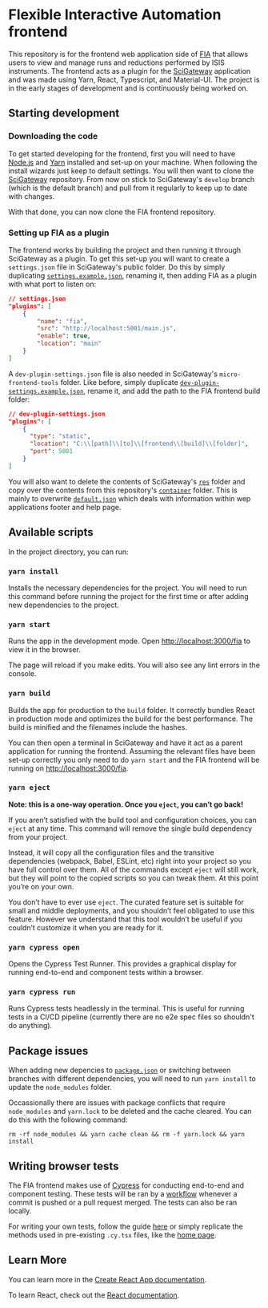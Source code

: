 # Flexible Interactive Automation frontend

This repository is for the frontend web application side of [FIA](https://github.com/fiaisis) that allows users to view and manage runs and reductions performed by ISIS instruments. The frontend acts as a plugin for the [SciGateway](https://github.com/ral-facilities/scigateway) application and was made using Yarn, React, Typescript, and Material-UI. The project is in the early stages of development and is continuously being worked on.

## Starting development

### Downloading the code

To get started developing for the frontend, first you will need to have [Node.js](https://nodejs.org/en/download/package-manager) and [Yarn](https://classic.yarnpkg.com/en/docs/install) installed and set-up on your machine. When following the install wizards just keep to default settings. You will then want to clone the [SciGateway](https://github.com/ral-facilities/scigateway) repository. From now on stick to SciGateway's `develop` branch (which is the default branch) and pull from it regularly to keep up to date with changes.

With that done, you can now clone the FIA frontend repository.

### Setting up FIA as a plugin

The frontend works by building the project and then running it through SciGateway as a plugin. To get this set-up you will want to create a `settings.json` file in SciGateway's public folder. Do this by simply duplicating [`settings.example.json`](https://github.com/ral-facilities/scigateway/blob/develop/public/settings.example.json), renaming it, then adding FIA as a plugin with what port to listen on:

```json
// settings.json
"plugins": [
    {
        "name": "fia",
        "src": "http://localhost:5001/main.js",
        "enable": true,
        "location": "main"
    }
]
```

A `dev-plugin-settings.json` file is also needed in SciGateway's `micro-frontend-tools` folder. Like before, simply duplicate [`dev-plugin-settings.example.json`](https://github.com/ral-facilities/scigateway/blob/develop/micro-frontend-tools/dev-plugin-settings.example.json), rename it, and add the path to the FIA frontend build folder:

```json
// dev-plugin-settings.json
"plugins": [
    {
      "type": "static",
      "location": "C:\\[path]\\[to]\\[frontend\\[build]\\[folder]",
      "port": 5001
    }
]
```

You will also want to delete the contents of SciGateway's [`res`](https://github.com/ral-facilities/scigateway/tree/develop/public/res) folder and copy over the contents from this repository's [`container`](https://github.com/fiaisis/frontend/tree/main/container) folder. This is mainly to overwrite [`default.json`](https://github.com/ral-facilities/scigateway/blob/develop/public/res/default.json) which deals with information within wep applications footer and help page.

## Available scripts

In the project directory, you can run:

### `yarn install`

Installs the necessary dependencies for the project. You will need to run this command before running the project for the first time or after adding new dependencies to the project.

### `yarn start`

Runs the app in the development mode. Open [http://localhost:3000/fia](http://localhost:3000/fia) to view it in the browser.

The page will reload if you make edits. You will also see any lint errors in the console.

### `yarn build`

Builds the app for production to the `build` folder. It correctly bundles React in production mode and optimizes the build for the best performance. The build is minified and the filenames include the hashes.

You can then open a terminal in SciGateway and have it act as a parent application for running the frontend. Assuming the relevant files have been set-up correctly you only need to do `yarn start` and the FIA frontend will be running on [http://localhost:3000/fia](http://localhost:3000/fia).

### `yarn eject`

**Note: this is a one-way operation. Once you `eject`, you can’t go back!**

If you aren’t satisfied with the build tool and configuration choices, you can `eject` at any time. This command will remove the single build dependency from your project.

Instead, it will copy all the configuration files and the transitive dependencies (webpack, Babel, ESLint, etc) right into your project so you have full control over them. All of the commands except `eject` will still work, but they will point to the copied scripts so you can tweak them. At this point you’re on your own.

You don’t have to ever use `eject`. The curated feature set is suitable for small and middle deployments, and you shouldn’t feel obligated to use this feature. However we understand that this tool wouldn’t be useful if you couldn’t customize it when you are ready for it.

### `yarn cypress open`

Opens the Cypress Test Runner. This provides a graphical display for running end-to-end and component tests within a browser.

### `yarn cypress run`

Runs Cypress tests headlessly in the terminal. This is useful for running tests in a CI/CD pipeline (currently there are no e2e spec files so shouldn't do anything).

## Package issues

When adding new depencies to [`package.json`](https://github.com/fiaisis/frontend/blob/main/package.json) or switching between branches with different dependencies, you will need to run `yarn install` to update the `node_modules` folder.

Occassionally there are issues with package conflicts that require `node_modules` and `yarn.lock` to be deleted and the cache cleared. You can do this with the following command:

```
rm -rf node_modules && yarn cache clean && rm -f yarn.lock && yarn install
```

## Writing browser tests

The FIA frontend makes use of [Cypress](https://www.cypress.io/) for conducting end-to-end and component testing. These tests will be ran by a [workflow](https://github.com/fiaisis/frontend/blob/main/.github/workflows/cypress_tests.yml) whenever a commit is pushed or a pull request merged. The tests can also be ran locally. 

For writing your own tests, follow the guide [here](https://docs.cypress.io/guides/end-to-end-testing/writing-your-first-end-to-end-test) or simply replicate the methods used in pre-existing `.cy.tsx` files, like the [home page](https://github.com/fiaisis/frontend/blob/main/cypress/component/HomePage.cy.tsx).

## Learn More

You can learn more in the [Create React App documentation](https://facebook.github.io/create-react-app/docs/getting-started).

To learn React, check out the [React documentation](https://reactjs.org/).
